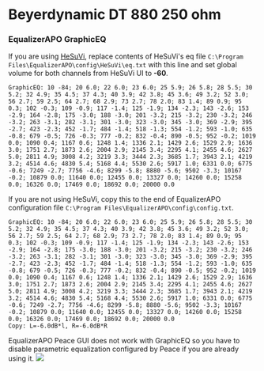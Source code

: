 # Beyerdynamic DT 880 250 ohm
### EqualizerAPO GraphicEQ
If you are using [HeSuVi](https://sourceforge.net/projects/hesuvi/), replace contents of HeSuVi's eq file `C:\Program Files\EqualizerAPO\config\HeSuVi\eq.txt` with this line and set global volume for both channels from HeSuVi UI to **-60**.
```
GraphicEQ: 10 -84; 20 6.0; 22 6.0; 23 6.0; 25 5.9; 26 5.8; 28 5.5; 30 5.2; 32 4.9; 35 4.5; 37 4.3; 40 3.9; 42 3.8; 45 3.6; 49 3.2; 52 3.0; 56 2.7; 59 2.5; 64 2.7; 68 2.9; 73 2.7; 78 2.0; 83 1.4; 89 0.9; 95 0.3; 102 -0.3; 109 -0.9; 117 -1.4; 125 -1.9; 134 -2.3; 143 -2.6; 153 -2.9; 164 -2.8; 175 -3.0; 188 -3.0; 201 -3.2; 215 -3.2; 230 -3.2; 246 -3.2; 263 -3.1; 282 -3.1; 301 -3.0; 323 -3.0; 345 -3.0; 369 -2.9; 395 -2.7; 423 -2.3; 452 -1.7; 484 -1.4; 518 -1.3; 554 -1.2; 593 -1.0; 635 -0.8; 679 -0.5; 726 -0.3; 777 -0.2; 832 -0.4; 890 -0.5; 952 -0.2; 1019 0.0; 1090 0.4; 1167 0.6; 1248 1.4; 1336 2.1; 1429 2.6; 1529 2.9; 1636 3.0; 1751 2.7; 1873 2.6; 2004 2.9; 2145 3.4; 2295 4.1; 2455 4.6; 2627 5.0; 2811 4.9; 3008 4.2; 3219 3.3; 3444 2.3; 3685 1.7; 3943 2.1; 4219 3.2; 4514 4.6; 4830 5.4; 5168 4.4; 5530 2.6; 5917 1.0; 6331 0.0; 6775 -0.6; 7249 -2.7; 7756 -4.6; 8299 -5.8; 8880 -5.6; 9502 -3.3; 10167 -0.2; 10879 0.0; 11640 0.0; 12455 0.0; 13327 0.0; 14260 0.0; 15258 0.0; 16326 0.0; 17469 0.0; 18692 0.0; 20000 0.0
```
If you are not using HeSuVi, copy this to the end of EqualizerAPO configuration file `C:\Program Files\EqualizerAPO\config\config.txt`.
```
GraphicEQ: 10 -84; 20 6.0; 22 6.0; 23 6.0; 25 5.9; 26 5.8; 28 5.5; 30 5.2; 32 4.9; 35 4.5; 37 4.3; 40 3.9; 42 3.8; 45 3.6; 49 3.2; 52 3.0; 56 2.7; 59 2.5; 64 2.7; 68 2.9; 73 2.7; 78 2.0; 83 1.4; 89 0.9; 95 0.3; 102 -0.3; 109 -0.9; 117 -1.4; 125 -1.9; 134 -2.3; 143 -2.6; 153 -2.9; 164 -2.8; 175 -3.0; 188 -3.0; 201 -3.2; 215 -3.2; 230 -3.2; 246 -3.2; 263 -3.1; 282 -3.1; 301 -3.0; 323 -3.0; 345 -3.0; 369 -2.9; 395 -2.7; 423 -2.3; 452 -1.7; 484 -1.4; 518 -1.3; 554 -1.2; 593 -1.0; 635 -0.8; 679 -0.5; 726 -0.3; 777 -0.2; 832 -0.4; 890 -0.5; 952 -0.2; 1019 0.0; 1090 0.4; 1167 0.6; 1248 1.4; 1336 2.1; 1429 2.6; 1529 2.9; 1636 3.0; 1751 2.7; 1873 2.6; 2004 2.9; 2145 3.4; 2295 4.1; 2455 4.6; 2627 5.0; 2811 4.9; 3008 4.2; 3219 3.3; 3444 2.3; 3685 1.7; 3943 2.1; 4219 3.2; 4514 4.6; 4830 5.4; 5168 4.4; 5530 2.6; 5917 1.0; 6331 0.0; 6775 -0.6; 7249 -2.7; 7756 -4.6; 8299 -5.8; 8880 -5.6; 9502 -3.3; 10167 -0.2; 10879 0.0; 11640 0.0; 12455 0.0; 13327 0.0; 14260 0.0; 15258 0.0; 16326 0.0; 17469 0.0; 18692 0.0; 20000 0.0
Copy: L=-6.0dB*l, R=-6.0dB*R
```
EqualizerAPO Peace GUI does not work with GraphicEQ so you have to disable parametric equalization configured by Peace if you are already using it.
![](https://raw.githubusercontent.com/jaakkopasanen/AutoEq/master/results/Headphone.com/innerfidelity/onear/Beyerdynamic%20DT%20880%20250%20ohm/Beyerdynamic%20DT%20880%20250%20ohm.png)
